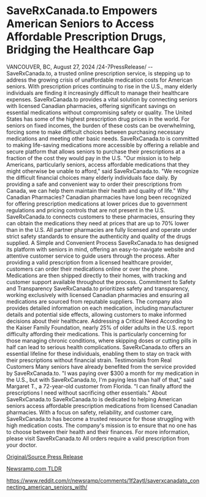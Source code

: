 # SaveRxCanada.to Empowers American Seniors to Access Affordable Prescription Drugs, Bridging the Healthcare Gap

VANCOUVER, BC, August 27, 2024 /24-7PressRelease/ -- SaveRxCanada.to, a trusted online prescription service, is stepping up to address the growing crisis of unaffordable medication costs for American seniors. With prescription prices continuing to rise in the U.S., many elderly individuals are finding it increasingly difficult to manage their healthcare expenses. SaveRxCanada.to provides a vital solution by connecting seniors with licensed Canadian pharmacies, offering significant savings on essential medications without compromising safety or quality.  The United States has some of the highest prescription drug prices in the world. For seniors on fixed incomes, the burden of these costs can be overwhelming, forcing some to make difficult choices between purchasing necessary medications and meeting other basic needs. SaveRxCanada.to is committed to making life-saving medications more accessible by offering a reliable and secure platform that allows seniors to purchase their prescriptions at a fraction of the cost they would pay in the U.S.  "Our mission is to help Americans, particularly seniors, access affordable medications that they might otherwise be unable to afford," said SaveRxCanada.to. "We recognize the difficult financial choices many elderly individuals face daily. By providing a safe and convenient way to order their prescriptions from Canada, we can help them maintain their health and quality of life."  Why Canadian Pharmacies?  Canadian pharmacies have long been recognized for offering prescription medications at lower prices due to government regulations and pricing controls that are not present in the U.S. SaveRxCanada.to connects customers to these pharmacies, ensuring they can obtain the medications they need at prices that are up to 70% lower than in the U.S. All partner pharmacies are fully licensed and operate under strict safety standards to ensure the authenticity and quality of the drugs supplied.  A Simple and Convenient Process SaveRxCanada.to has designed its platform with seniors in mind, offering an easy-to-navigate website and attentive customer service to guide users through the process. After providing a valid prescription from a licensed healthcare provider, customers can order their medications online or over the phone. Medications are then shipped directly to their homes, with tracking and customer support available throughout the process.  Commitment to Safety and Transparency SaveRxCanada.to prioritizes safety and transparency, working exclusively with licensed Canadian pharmacies and ensuring all medications are sourced from reputable suppliers. The company also provides detailed information on each medication, including manufacturer details and potential side effects, allowing customers to make informed decisions about their healthcare.  Addressing a Critical Need According to the Kaiser Family Foundation, nearly 25% of older adults in the U.S. report difficulty affording their medications. This is particularly concerning for those managing chronic conditions, where skipping doses or cutting pills in half can lead to serious health complications. SaveRxCanada.to offers an essential lifeline for these individuals, enabling them to stay on track with their prescriptions without financial strain.  Testimonials from Real Customers Many seniors have already benefited from the service provided by SaveRxCanada.to. "I was paying over $300 a month for my medication in the U.S., but with SaveRxCanada.to, I'm paying less than half of that," said Margaret T., a 72-year-old customer from Florida. "I can finally afford the prescriptions I need without sacrificing other essentials."  About SaveRxCanada.to SaveRxCanada.to is dedicated to helping American seniors access affordable prescription medications from licensed Canadian pharmacies. With a focus on safety, reliability, and customer care, SaveRxCanada.to has become a trusted resource for those struggling with high medication costs. The company's mission is to ensure that no one has to choose between their health and their finances.  For more information, please visit SaveRxCanada.to  All orders require a valid prescription from your doctor. 

[Original/Source Press Release](https://www.24-7pressrelease.com/press-release/513753/saverxcanadato-empowers-american-seniors-to-access-affordable-prescription-drugs-bridging-the-healthcare-gap)
                    

[Newsramp.com TLDR](None) 

https://www.reddit.com/r/newsramp/comments/1f2aytl/saverxcanadato_connecting_american_seniors_with/
